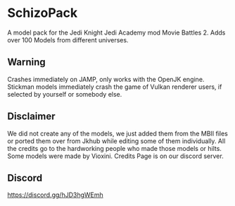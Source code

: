# SchizoPack
A model pack for the Jedi Knight Jedi Academy mod Movie Battles 2. Adds over 100 Models from different universes.
## Warning
Crashes immediately on JAMP, only works with the OpenJK engine. Stickman models immediately crash the game of Vulkan renderer users, if selected by yourself or somebody else.
## Disclaimer 
We did not create any of the models, we just added them from the MBII files or ported them over from Jkhub while editing some of them individually.
All the credits go to the hardworking people who made those models or hilts. Some models were made by Vioxini. Credits Page is on our discord server. 
## Discord
https://discord.gg/hJD3hgWEmh 

